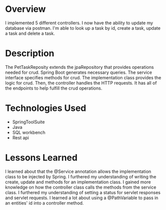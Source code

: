 # Overview
I implemented 5 different controllers. I now have the ability to update my database via postman. I'm able to look up a task by id, create a task, update a task and delete a task. 


# Description
The PetTaskReposity extends the jpaRepository that provides operations needed for crud. Spring Boot generates necessary queries. The service interface specifies methods for crud. The implementation class provides the logic for crud. Then, the controller handles the HTTP requests. It has all of the endpoints to help fulfill the crud operations. 


# Technologies Used
 - SpringToolSuite
 - Java
 - SQL workbench
 - Rest api





# Lessons Learned
I learned about that the @Service annotation allows the implementation class to be injected by Spring. I furthered my understanding of writing the create, update and  methods for an implementation class. I gained more knowledge on how the controller class calls the methods from the service class. I furthered my understanding of setting a status for servlet responses and servlet requests. I learned a lot about using a @PathVariable to pass in an entities' id into a controller method. 
